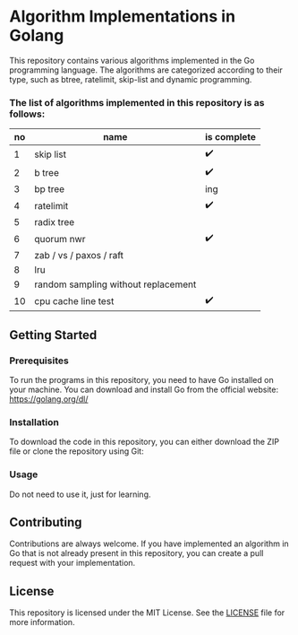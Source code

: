 # Algorithm Implementations in Golang

This repository contains various algorithms implemented in the Go programming language. The algorithms are categorized according to their type, such as btree, ratelimit, skip-list and dynamic programming.

### The list of algorithms implemented in this repository is as follows:

| no   | name                                | is complete |
| ---- | ----------------------------------- | ----------- |
| 1    | skip list                           | :heavy_check_mark:        |
| 2    | b tree                              | :heavy_check_mark:        |
| 3    | bp tree                             | ing          |
| 4    | ratelimit                           | :heavy_check_mark:        |
| 5    | radix tree                          |             |
| 6    | quorum nwr                          | :heavy_check_mark:        |
| 7    | zab / vs / paxos / raft             |             |
| 8    | lru                                 |             |
| 9    | random sampling without replacement |             |
| 10   | cpu cache line test | :heavy_check_mark:            |

## Getting Started

### Prerequisites

To run the programs in this repository, you need to have Go installed on your machine. You can download and install Go from the official website: https://golang.org/dl/

### Installation

To download the code in this repository, you can either download the ZIP file or clone the repository using Git:

### Usage

Do not need to use it, just for learning.
## Contributing

Contributions are always welcome. If you have implemented an algorithm in Go that is not already present in this repository, you can create a pull request with your implementation.

## License

This repository is licensed under the MIT License. See the [LICENSE](https://chat.openai.com/LICENSE) file for more information.
